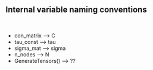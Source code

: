 ## Internal variable naming conventions


<br/>

- con_matrix --> C
- tau_const --> tau
- sigma_mat --> sigma
- n_nodes --> N
- GenerateTensors() --> ??





